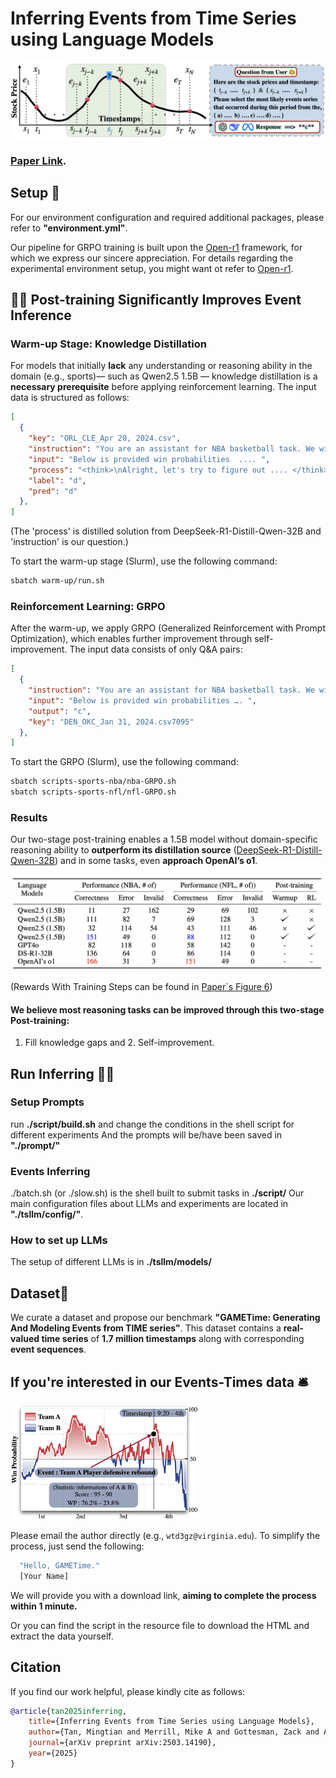 # Inferring Events from Time Series using Language Models
![Events Reasoning](./script/pipline.png)

### [Paper Link](https://arxiv.org/pdf/2503.14190).

## Setup 🔧
For our environment configuration and required additional packages, please refer to **"environment.yml"**.

Our pipeline for GRPO training is built upon the [Open-r1](https://github.com/huggingface/open-r1) framework, for which we express our sincere appreciation. 
For details regarding the experimental environment setup, you might want ot refer to [Open-r1](https://github.com/huggingface/open-r1).

## 🚀🚀 Post-training Significantly Improves Event Inference

### Warm-up Stage: Knowledge Distillation

For models that initially **lack** any understanding or reasoning ability in the domain (e.g., sports)— such as Qwen2.5 1.5B — knowledge distillation is a **necessary prerequisite** before applying reinforcement learning. The input data is structured as follows:

```json
[
  {
    "key": "ORL_CLE_Apr 20, 2024.csv",
    "instruction": "You are an assistant for NBA basketball task. We will .....",
    "input": "Below is provided win probabilities  .... ",
    "process": "<think>\nAlright, let's try to figure out .... </think>\n**d**",
    "label": "d",
    "pred": "d"
  },
]
```
(The 'process' is distilled solution from DeepSeek-R1-Distill-Qwen-32B and 'instruction' is our question.) 

To start the warm-up stage (Slurm), use the following command:

```bash
sbatch warm-up/run.sh
```
### Reinforcement Learning: GRPO

After the warm-up, we apply GRPO (Generalized Reinforcement with Prompt Optimization), which enables further improvement through self-improvement. The input data consists of only Q&A pairs:

```json
[
  {
    "instruction": "You are an assistant for NBA basketball task. We will …..",
    "input": "Below is provided win probabilities …. ",
    "output": "c",
    "key": "DEN_OKC_Jan 31, 2024.csv7095"
  },
]
```
To start the GRPO (Slurm), use the following command:

```bash
sbatch scripts-sports-nba/nba-GRPO.sh
sbatch scripts-sports-nfl/nfl-GRPO.sh
```

### Results
Our two-stage post-training enables a 1.5B model without domain-specific reasoning ability to **outperform its distillation source** ([DeepSeek-R1-Distill-Qwen-32B](https://huggingface.co/deepseek-ai/DeepSeek-R1-Distill-Qwen-32B)) and in some tasks, even **approach OpenAI’s o1**. 

<img src="./resource/post-train.png" alt="Post-training Results" width="600"/>

(Rewards With Training Steps can be found in [Paper`s Figure 6](https://arxiv.org/pdf/2503.14190))

#### We believe most reasoning tasks can be improved through this two-stage Post-training: 
1. Fill knowledge gaps and 2. Self-improvement.


## Run Inferring 💁🏼
### Setup Prompts 
run **./script/build.sh** and change the conditions in the shell script for different experiments 
And the prompts will be/have been saved in **"./prompt/"**

### Events Inferring 
./batch.sh (or ./slow.sh) is the shell built to submit tasks in **./script/**
Our main configuration files about LLMs and experiments are located in **"./tsllm/config/"**.

### How to set up LLMs
The setup of different LLMs is in **./tsllm/models/**

## Dataset📖
We curate a dataset and propose our benchmark **"GAMETime: Generating And Modeling Events from TIME series"**. This dataset contains a **real-valued time series** of **1.7 million timestamps** along with corresponding **event sequences**.

## If you're interested in our Events-Times data 🛎️

<img src="./resource/event.png" alt="Game Events" width="300"/>

Please email the author directly (e.g., `wtd3gz@virginia.edu`). To simplify the process, just send the following:
```bash
  "Hello, GAMETime."
  [Your Name]
```

We will provide you with a download link, **aiming to complete the process within 1 minute.**

Or you can find the script in the resource file to download the HTML and extract the data yourself.


## Citation
If you find our work helpful, please kindly cite as follows:
```bibtex
@article{tan2025inferring,
    title={Inferring Events from Time Series using Language Models},
    author={Tan, Mingtian and Merrill, Mike A and Gottesman, Zack and Althoff, Tim and Evans, David and Hartvigsen, Tom},
    journal={arXiv preprint arXiv:2503.14190},
    year={2025}
}



